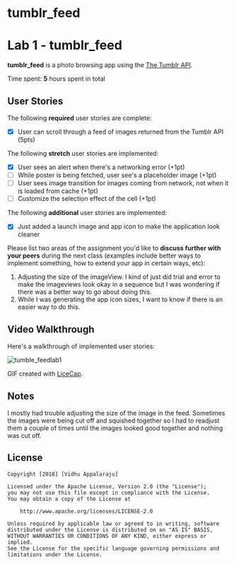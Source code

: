 # tumblr_feed

# Lab 1 - tumblr_feed

**tumblr_feed** is a photo browsing app using the [The Tumblr API](https://www.tumblr.com/docs/en/api/v2#posts).

Time spent: **5** hours spent in total

## User Stories

The following **required** user stories are complete:

- [x] User can scroll through a feed of images returned from the Tumblr API (5pts)

The following **stretch** user stories are implemented:

- [x] User sees an alert when there's a networking error (+1pt)
- [ ] While poster is being fetched, user see's a placeholder image (+1pt)
- [ ] User sees image transition for images coming from network, not when it is loaded from cache (+1pt)
- [ ] Customize the selection effect of the cell (+1pt)

The following **additional** user stories are implemented:

- [x] Just added a launch image and app icon to make the application look cleaner

Please list two areas of the assignment you'd like to **discuss further with your peers** during the next class (examples include better ways to implement something, how to extend your app in certain ways, etc):

1. Adjusting the size of the imageView. I kind of just did trial and error to make the imageviews look okay in a sequence but I was wondering if there was a better way to go about doing this. 
2. While I was generating the app icon sizes, I want to know if there is an easier way to do this. 

## Video Walkthrough

Here's a walkthrough of implemented user stories:

![tumble_feedlab1](https://user-images.githubusercontent.com/8825679/45250694-370f7f80-b2fe-11e8-828e-412f131cd52d.gif)

GIF created with [LiceCap](http://www.cockos.com/licecap/).

## Notes

I mostly had trouble adjusting the size of the image in the feed. Sometimes the images were being cut off and squished together so I had to readjust them a couple of times until the images looked good together and nothing was cut off. 

## License

    Copyright [2018] [Vidhu Appalaraju]

    Licensed under the Apache License, Version 2.0 (the "License");
    you may not use this file except in compliance with the License.
    You may obtain a copy of the License at

        http://www.apache.org/licenses/LICENSE-2.0

    Unless required by applicable law or agreed to in writing, software
    distributed under the License is distributed on an "AS IS" BASIS,
    WITHOUT WARRANTIES OR CONDITIONS OF ANY KIND, either express or implied.
    See the License for the specific language governing permissions and
    limitations under the License.
